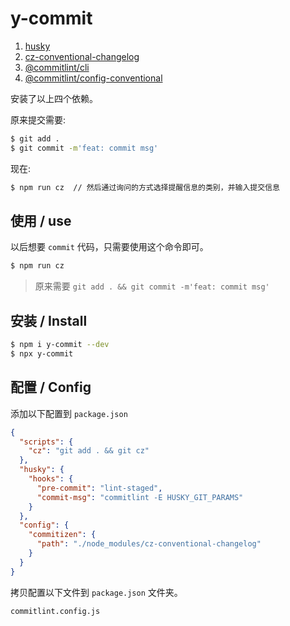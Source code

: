 # y-commit

1. [husky](https://www.npmjs.com/package/husky)
2. [cz-conventional-changelog](https://www.npmjs.com/package/cz-conventional-changelog)
3. [@commitlint/cli](https://www.npmjs.com/package/@commitlint/cli)
4. [@commitlint/config-conventional](https://www.npmjs.com/package/@commitlint/config-conventional)

安装了以上四个依赖。

原来提交需要:

```bash
$ git add .
$ git commit -m'feat: commit msg'
```

现在:

```bash
$ npm run cz  // 然后通过询问的方式选择提醒信息的类别，并输入提交信息
```

## 使用 / use

以后想要 `commit` 代码，只需要使用这个命令即可。

```bash
$ npm run cz
```

> 原来需要 `git add . && git commit -m'feat: commit msg'`

## 安装 / Install

```bash
$ npm i y-commit --dev
$ npx y-commit
```

## 配置 / Config

添加以下配置到 `package.json`

```json
{
  "scripts": {
    "cz": "git add . && git cz"
  },
  "husky": {
    "hooks": {
      "pre-commit": "lint-staged",
      "commit-msg": "commitlint -E HUSKY_GIT_PARAMS"
    }
  },
  "config": {
    "commitizen": {
      "path": "./node_modules/cz-conventional-changelog"
    }
  }
}
```

拷贝配置以下文件到 `package.json` 文件夹。

`commitlint.config.js`


